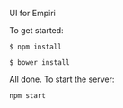 UI for Empiri

To get started:

`$ npm install`

`$ bower install`

All done.  To start the server:

`npm start`
